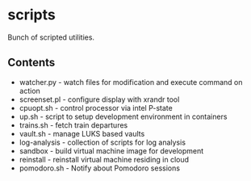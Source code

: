 # scripts

Bunch of scripted utilities. 

## Contents

* watcher.py - watch files for modification and execute command on action
* screenset.pl - configure display with xrandr tool
* cpuopt.sh - control processor via intel P-state
* up.sh - script to setup development environment in containers
* trains.sh - fetch train departures
* vault.sh - manage LUKS based vaults
* log-analysis - collection of scripts for log analysis
* sandbox - build virtual machine image for development
* reinstall - reinstall virtual machine residing in cloud
* pomodoro.sh - Notify about Pomodoro sessions
